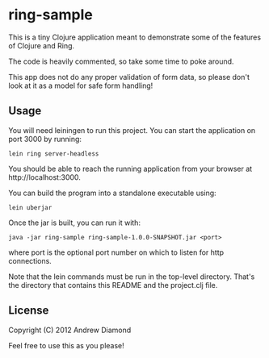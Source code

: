 # ring-sample

This is a tiny Clojure application meant to demonstrate some of the features
of Clojure and Ring. 

The code is heavily commented, so take some time to poke around.

This app does not do any proper validation of form data, so please don't
look at it as a model for safe form handling!

## Usage

You will need leiningen to run this project. You can start the application
on port 3000 by running:

    lein ring server-headless

You should be able to reach the running application from your browser at
http://localhost:3000.

You can build the program into a standalone executable using:

    lein uberjar 

Once the jar is built, you can run it with:

    java -jar ring-sample ring-sample-1.0.0-SNAPSHOT.jar <port>

where port is the optional port number on which to listen for http connections.

Note that the lein commands must be run in the top-level directory. That's the
directory that contains this README and the project.clj file.

## License

Copyright (C) 2012 Andrew Diamond

Feel free to use this as you please!


